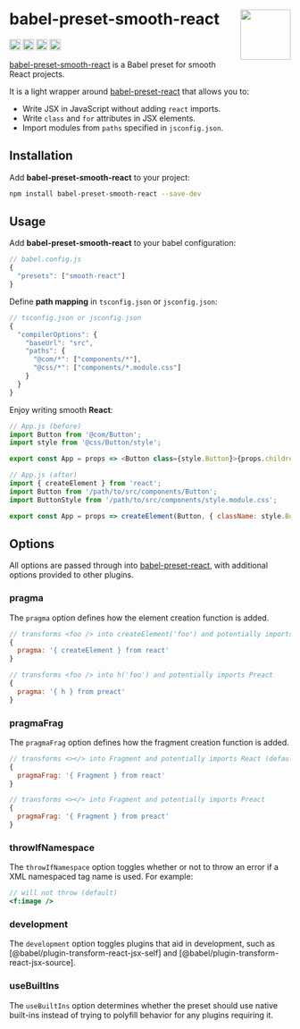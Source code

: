 # babel-preset-smooth-react [<img src="https://avatars.githubusercontent.com/u/52989093" alt="" width="90" height="90" align="right">][jsxtools]

[<img alt="npm version" src="https://img.shields.io/npm/v/babel-preset-smooth-react.svg" height="20">](https://www.npmjs.com/package/babel-preset-smooth-react)
[<img alt="build status" src="https://img.shields.io/travis/jsxtools/jsxtools/master.svg" height="20">](https://travis-ci.org/jsxtools/jsxtools)
[<img alt="issue tracker" src="https://img.shields.io/github/issues/jsxtools/jsxtools/babel-preset-smooth-react.svg" height="20">](https://github.com/jsxtools/jsxtools/issues?q=is:issue+is:open+label:babel-preset-smooth-react)
[<img alt="pull requests" src="https://img.shields.io/github/issues-pr/jsxtools/jsxtools/babel-preset-smooth-react.svg" height="20">](https://github.com/jsxtools/jsxtools/pulls?q=is:pr+is:open+label:babel-preset-smooth-react)

[babel-preset-smooth-react] is a Babel preset for smooth React projects.

It is a light wrapper around [babel-preset-react] that allows you to:

- Write JSX in JavaScript without adding `react` imports.
- Write `class` and `for` attributes in JSX elements.
- Import modules from `paths` specified in `jsconfig.json`.

## Installation

Add **babel-preset-smooth-react** to your project:

```sh
npm install babel-preset-smooth-react --save-dev
```

## Usage

Add **babel-preset-smooth-react** to your babel configuration:

```js
// babel.config.js
{
  "presets": ["smooth-react"]
}
```

Define **path mapping** in `tsconfig.json` or `jsconfig.json`:

```js
// tsconfig.json or jsconfig.json
{
  "compilerOptions": {
    "baseUrl": "src",
    "paths": {
      "@com/*": ["components/*"],
      "@css/*": ["components/*.module.css"]
    }
  }
}
```

Enjoy writing smooth **React**:

```js
// App.js (before)
import Button from '@com/Button';
import style from '@css/Button/style';

export const App = props => <Button class={style.Button}>{props.children}</Button>;
```

```js
// App.js (after)
import { createElement } from 'react';
import Button from '/path/to/src/components/Button';
import ButtonStyle from '/path/to/src/components/style.module.css';

export const App = props => createElement(Button, { className: style.Button }, props.children);
```

## Options

All options are passed through into [babel-preset-react], with additional
options provided to other plugins.

### pragma

The `pragma` option defines how the element creation function is added.

```js
// transforms <foo /> into createElement('foo') and potentially imports React (default)
{
  pragma: '{ createElement } from react'
}
```

```js
// transforms <foo /> into h('foo') and potentially imports Preact
{
  pragma: '{ h } from preact'
}
```

### pragmaFrag

The `pragmaFrag` option defines how the fragment creation function is added.

```js
// transforms <></> into Fragment and potentially imports React (default)
{
  pragmaFrag: '{ Fragment } from react'
}
```

```js
// transforms <></> into Fragment and potentially imports Preact
{
  pragmaFrag: '{ Fragment } from preact'
}
```

### throwIfNamespace

The `throwIfNamespace` option toggles whether or not to throw an error if a XML
namespaced tag name is used. For example:

```jsx
// will not throw (default)
<f:image />
```

### development

The `development` option toggles plugins that aid in development, such as
[@babel/plugin-transform-react-jsx-self] and
[@babel/plugin-transform-react-jsx-source].

### useBuiltIns

The `useBuiltIns` option determines whether the preset should use native
built-ins instead of trying to polyfill behavior for any plugins requiring it.

[babel-preset-react]: https://babeljs.io/docs/en/next/babel-preset-react.html
[babel-preset-smooth-react]: https://github.com/jsxtools/jsxtools/tree/master/packages/babel-preset-smooth-react
[jsxtools]: https://github.com/jsxtools/jsxtools
